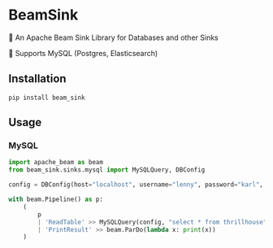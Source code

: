 # BeamSink

🤖 An Apache Beam Sink Library for Databases and other Sinks

🐘 Supports MySQL (Postgres, Elasticsearch)

## Installation

```shell script
pip install beam_sink
```

## Usage
### MySQL

```python
import apache_beam as beam
from beam_sink.sinks.mysql import MySQLQuery, DBConfig

config = DBConfig(host="localhost", username="lenny", password="karl", database="springfield")

with beam.Pipeline() as p:
    (
        p 
        | 'ReadTable' >> MySQLQuery(config, "select * from thrillhouse")
        | 'PrintResult' >> beam.ParDo(lambda x: print(x))
    )

```
